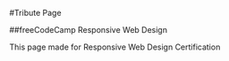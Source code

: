 #Tribute Page

##freeCodeCamp Responsive Web Design

This page made for Responsive Web Design Certification

